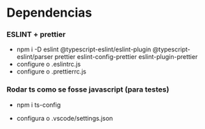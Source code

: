 # Dependencias

### ESLINT + prettier

- npm i -D eslint @typescript-eslint/eslint-plugin @typescript-eslint/parser prettier eslint-config-prettier eslint-plugin-prettier
- configure o .eslintrc.js
- configure o .prettierrc.js

### Rodar ts como se fosse javascript (para testes)

- npm i ts-config

- configura o .vscode/settings.json
